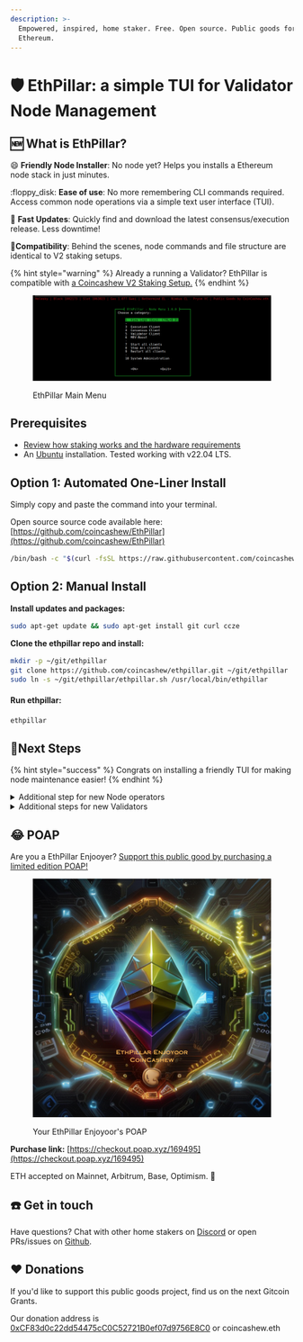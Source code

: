 ```yaml
---
description: >-
  Empowered, inspired, home staker. Free. Open source. Public goods for
  Ethereum.
---
```


# 🛡️ EthPillar: a simple TUI for Validator Node Management

## :new: What is EthPillar?

:smile: **Friendly Node Installer**: No node yet? Helps you installs a Ethereum node stack in just minutes.

:floppy\_disk: **Ease of use**: No more remembering CLI commands required. Access common node operations via a simple text user interface (TUI).

:owl: **Fast Updates**: Quickly find and download the latest consensus/execution release. Less downtime!

:tada:**Compatibility**: Behind the scenes, node commands and file structure are identical to V2 staking setups.&#x20;

{% hint style="warning" %}
Already a running a Validator? EthPillar is compatible with [a Coincashew V2 Staking Setup.](https://www.coincashew.com/coins/overview-eth/guide-or-how-to-setup-a-validator-on-eth2-mainnet)&#x20;
{% endhint %}

<figure><img src="../../.gitbook/assets/ethpillar.png" alt=""><figcaption><p>EthPillar Main Menu</p></figcaption></figure>

## Prerequisites

* [Review how staking works and the hardware requirements](guide-or-how-to-setup-a-validator-on-eth2-mainnet/part-i-installation/prerequisites.md)
* An [Ubuntu](guide-or-how-to-setup-a-validator-on-eth2-mainnet/part-i-installation/prerequisites.md#setup-ubuntu) installation. Tested working with v22.04 LTS.

## Option 1: Automated One-Liner Install

Simply copy and paste the command into your terminal.

Open source source code available here: [https://github.com/coincashew/EthPillar](https://github.com/coincashew/EthPillar)

```bash
/bin/bash -c "$(curl -fsSL https://raw.githubusercontent.com/coincashew/ethpillar/master/install.sh)"
```

## Option 2: Manual Install

**Install updates and packages:**

```bash
sudo apt-get update && sudo apt-get install git curl ccze
```

**Clone the ethpillar repo and install:**

```bash
mkdir -p ~/git/ethpillar
git clone https://github.com/coincashew/ethpillar.git ~/git/ethpillar
sudo ln -s ~/git/ethpillar/ethpillar.sh /usr/local/bin/ethpillar
```

#### Run ethpillar:

```bash
ethpillar
```

## :tada:Next Steps

{% hint style="success" %}
Congrats on installing a friendly TUI for making node maintenance easier!
{% endhint %}

<details>

<summary>Additional step for new Node operators</summary>

Step 1: Configure your network, port forwarding and firewall. From the main guide, [click here for detailed network configuration](guide-or-how-to-setup-a-validator-on-eth2-mainnet/part-i-installation/step-2-configuring-node.md#network-configuration).

* Involves setting UFW defaults, opening SSH port, allowing consensus/execution p2p port traffic, enabling the UFW firewall, configuring port forwarding and installing fail2ban.

</details>

<details>

<summary>Additional steps for new Validators</summary>

**Step 1: Setup Validator Keys**

* Refer to the main guide's section on [setting up your validator keys.](guide-or-how-to-setup-a-validator-on-eth2-mainnet/part-i-installation/step-5-installing-validator/setting-up-validator-keys.md)

**Step 2: Import Validator Keys**

First, ensure your validator client is stopped.

```bash
sudo systemctl stop validator
```

The following command will import your validator keys.

Enter your **keystore password** to import accounts.

```bash
sudo /usr/local/bin/nimbus_beacon_node deposits import \
  --data-dir=/var/lib/nimbus_validator $HOME/staking-deposit-cli/validator_keys
```

WARNING: Do not import your validator keys into multiple validator clients and run them at the same time, or you might get slashed. If moving validators to a new setup or different validator client, ensure deletion of the previous validator keys before continuing.

Now you can verify the accounts were imported successfully by doing a directory listing.

```bash
sudo ls -l /var/lib/nimbus_validator/validators
```

You should see a folder named for each of your validator's pubkey.

Setup ownership permissions, including hardening the access to this directory.

```bash
sudo chown -R validator:validator /var/lib/nimbus_validator
sudo chmod -R 700 /var/lib/nimbus_validator
```

Finally, start your validator client.

```bash
sudo systemctl start validator
```

Check your logs to confirm that the validator clients are up and functioning.

```bash
sudo journalctl -fu validator | ccze
```

</details>

## :joy: POAP

Are you a EthPillar Enjooyer? [Support this public good by purchasing a limited edition POAP!](https://checkout.poap.xyz/169495)

<figure><img src="../../.gitbook/assets/3adf69e9-fb1b-4665-8645-60d71dd01a7b.png" alt=""><figcaption><p>Your EthPillar Enjoyoor's POAP</p></figcaption></figure>

**Purchase link:** [https://checkout.poap.xyz/169495](https://checkout.poap.xyz/169495)

ETH accepted on Mainnet, Arbitrum, Base, Optimism. :pray:

## :telephone: Get in touch

Have questions? Chat with other home stakers on [Discord](https://discord.gg/w8Bx8W2HPW) or open PRs/issues on [Github](https://github.com/coincashew/ethpillar).

## :heart: Donations

If you'd like to support this public goods project, find us on the next Gitcoin Grants.

Our donation address is [0xCF83d0c22dd54475cC0C52721B0ef07d9756E8C0](https://etherscan.io/address/0xCF83d0c22dd54475cC0C52721B0ef07d9756E8C0) or coincashew.eth
